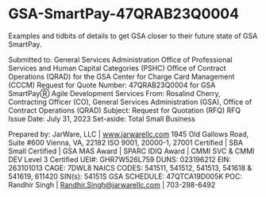 # GSA-SmartPay-47QRAB23Q0004
Examples and tidbits of details to get GSA closer to their future state of GSA SmartPay.

Submitted to:
General Services Administration
Office of Professional Services and Human Capital Categories (PSHC)
Office of Contract Operations (QRAD)
for the
GSA Center for Charge Card Management (CCCM)
Request for Quote
Number: 47QRAB23Q0004
for
GSA SmartPayⓇ Agile Development
Services
From: Rosalind Cherry, Contracting Officer (CO), General Services
Administration (GSA), Office of Contract Operations (QRAD)
Subject: Request for Quotation (RFQ)
RFQ Issue Date: July 31, 2023
Set-aside: Total Small Business

Prepared by:
JarWare, LLC | www.jarwarellc.com
1945 Old Gallows Road, Suite #600
Vienna, VA, 22182
ISO 9001, 20000-1, 27001 Certified | SBA Small Certified | GSA MAS Award | SPARC IDIQ Award | CMMI SVC & CMMI DEV Level 3 Certified
UEI#: GHR7W526L759
DUNS: 023196212
EIN: 263101013
CAGE: 7DWL8
NAICS CODES: 541511, 541512, 541513, 541618 & 541619, 611420
SIN(s): 54151S
GSA SCHEDULE: 47QTCA19D005K
POC: Randhir Singh | Randhir.Singh@jarwarellc.com | 703-298-6492

